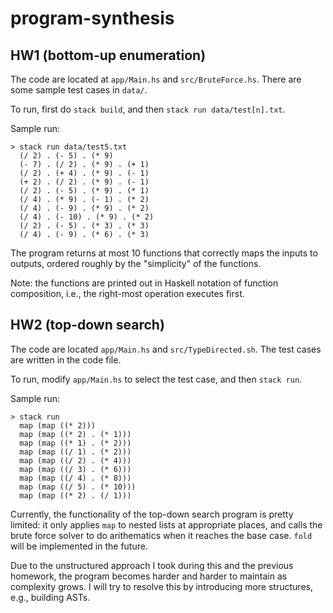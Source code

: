 # program-synthesis

## HW1 (bottom-up enumeration)

The code are located at `app/Main.hs` and `src/BruteForce.hs`. There are some sample test cases in `data/`.

To run, first do `stack build`, and then `stack run data/test[n].txt`.

Sample run: 
```
> stack run data/test5.txt
  (/ 2) . (- 5) . (* 9)
  (- 7) . (/ 2) . (* 9) . (+ 1)
  (/ 2) . (+ 4) . (* 9) . (- 1)
  (+ 2) . (/ 2) . (* 9) . (- 1)
  (/ 2) . (- 5) . (* 9) . (* 1)
  (/ 4) . (* 9) . (- 1) . (* 2)
  (/ 4) . (- 9) . (* 9) . (* 2)
  (/ 4) . (- 10) . (* 9) . (* 2)
  (/ 2) . (- 5) . (* 3) . (* 3)
  (/ 4) . (- 9) . (* 6) . (* 3)
```
The program returns at most 10 functions that correctly maps the inputs to outputs, ordered roughly by the "simplicity" of the functions.

Note: the functions are printed out in Haskell notation of function composition, i.e., the right-most operation executes first.


## HW2 (top-down search)

The code are located `app/Main.hs` and `src/TypeDirected.sh`. The test cases are written in the code file.

To run, modify `app/Main.hs` to select the test case, and then `stack run`.

Sample run:
```
> stack run
  map (map ((* 2)))
  map (map ((* 2) . (* 1)))
  map (map ((* 1) . (* 2)))
  map (map ((/ 1) . (* 2)))
  map (map ((/ 2) . (* 4)))
  map (map ((/ 3) . (* 6)))
  map (map ((/ 4) . (* 8)))
  map (map ((/ 5) . (* 10)))
  map (map ((* 2) . (/ 1)))
```
Currently, the functionality of the top-down search program is pretty limited: it only applies `map` to nested lists at appropriate places, and calls the brute force solver to do arithematics when it reaches the base case. `fold` will be implemented in the future.

Due to the unstructured approach I took during this and the previous homework, the program becomes harder and harder to maintain as complexity grows. I will try to resolve this by introducing more structures, e.g., building ASTs.
